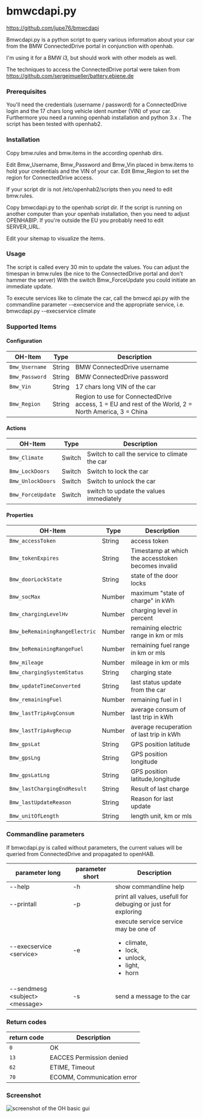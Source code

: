 # bmwcdapi.py 
https://github.com/jupe76/bmwcdapi

Bmwcdapi.py is a python script to query various information about your car from the BMW ConnectedDrive portal 
in conjunction with openhab.

I'm using it for a BMW i3, but should work with other models as well.

The techniques to access the ConnectedDrive portal were taken from https://github.com/sergejmueller/battery.ebiene.de

### Prerequisites
You'll need the credentials (username / password) for a ConnectedDrive login and the 17 chars long vehicle ident number (VIN) 
of your car.
Furthermore you need a running openhab installation and python 3.x . The script has been tested with openhab2.

### Installation
Copy bmw.rules and bmw.items in the according openhab dirs.

Edit Bmw_Username, Bmw_Password and Bmw_Vin placed in bmw.items to hold your credentials and the VIN of your car.
Edit Bmw_Region to set the region for ConnectedDrive access. 

If your script dir is not /etc/openhab2/scripts then you need to edit bmw.rules.

Copy bmwcdapi.py to the openhab script dir. If the script is running on another computer than your openhab installation, then you need to adjust OPENHABIP.
If you're outside the EU you probably need to edit SERVER_URL.

Edit your sitemap to visualize the items.

### Usage
The script is called every 30 min to update the values. You can adjust the timespan in bmw.rules (be nice to the 
ConnectedDrive portal and don't hammer the server)
With the switch Bmw_ForceUpdate you could initiate an immediate update.

To execute services like to climate the car, call the bmwcd api.py with the commandline parameter --execservice 
and the appropriate service, i.e. bmwcdapi.py --execservice climate

### Supported Items
#### Configuration

| OH-Item                       | Type   | Description                        |
| ----------------------------- | ------ |------------------------------------|
|`Bmw_Username`                 | String | BMW ConnectedDrive username        |
|`Bmw_Password`                 | String | BMW ConnectedDrive password        |
|`Bmw_Vin`                      | String | 17 chars long VIN of the car       |
|`Bmw_Region`                   | String | Region to use for ConnectedDrive access, 1 = EU and rest of the World, 2 = North America, 3 = China |

#### Actions
| OH-Item                       | Type   | Description                        |
| ----------------------------- | ------ |------------------------------------|
|`Bmw_Climate`                  | Switch | Switch to call the service to climate the car |
|`Bmw_LockDoors`                | Switch | Switch to lock the car             |
|`Bmw_UnlockDoors`              | Switch | Switch to unlock the car           |
|`Bmw_ForceUpdate`              | Switch | switch to update the values immediately|

#### Properties
| OH-Item                       | Type   | Description                        |
| ----------------------------- | ------ |------------------------------------|
|`Bmw_accessToken`              | String | access token                       |
|`Bmw_tokenExpires`             | String | Timestamp at which the accesstoken becomes invalid |
|`Bmw_doorLockState`            | String | state of the door locks            |
|`Bmw_socMax`                   | Number | maximum "state of charge" in kWh   |
|`Bmw_chargingLevelHv`          | Number | charging level in percent          |
|`Bmw_beRemainingRangeElectric` | Number | remaining electric range in km or mls    |
|`Bmw_beRemainingRangeFuel`     | Number | remaining fuel range in km or mls        |
|`Bmw_mileage`                  | Number | mileage in km or mls                     |
|`Bmw_chargingSystemStatus`     | String | charging state                     |
|`Bmw_updateTimeConverted`      | String | last status update from the car    |
|`Bmw_remainingFuel`            | Number | remaining fuel in l                |
|`Bmw_lastTripAvgConsum`        | Number | average consum of last trip in kWh |
|`Bmw_lastTripAvgRecup`         | Number | average recuperation of last trip in kWh| 
|`Bmw_gpsLat`                   | String | GPS position latitude              | 
|`Bmw_gpsLng`                   | String | GPS position longitude             |
|`Bmw_gpsLatLng`                | String | GPS position latitude,longitude    |
|`Bmw_lastChargingEndResult`    | String | Result of last charge              |
|`Bmw_lastUpdateReason`         | String | Reason for last update             |
|`Bmw_unitOfLength`             | String | length unit, km or mls             |

### Commandline parameters
If bmwcdapi.py is called without parameters, the current values will be queried from ConnectedDrive and propagated to openHAB.

| parameter long         | parameter short | Description                                                 |
| ---------------------- | ----------------|-------------------------------------------------------------|
|--help                  | -h              | show commandline help                                       |
|--printall              | -p              | print all values, usefull for debuging or just for exploring|
|--execservice \<service\> | -e              | execute service service may be one of <ul><li>climate,</li><li>lock,</li><li>unlock,</li><li>light,</li><li>horn|</li></ul>|
|--sendmesg \<subject\> \<message\>| -s              | send a message to the car             | 

### Return codes

| return code  | Description                        |
| ------------ | -----------------------------------|
|`0`           |OK                                  |
|`13`          | EACCES Permission denied           |
|`62`          | ETIME, Timeout                     |
|`70`          | ECOMM, Communication error         |

### Screenshot

![screenshot of the OH basic gui](https://raw.githubusercontent.com/jupe76/bmwcdapi/master/img/bmwcd_basicgui.jpg "Screenshot of the OH basic gui")

